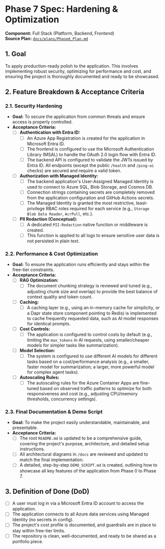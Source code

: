 # Phase 7 Spec: Hardening & Optimization

**Component:** Full Stack (Platform, Backend, Frontend)  
**Source Plan:** [`docs/plans/Phased_Plan.md`](/docs/plans/Phased_Plan.md)

## 1. Goal

To apply production-ready polish to the application. This involves implementing robust security, optimizing for performance and cost, and ensuring the project is thoroughly documented and ready to be showcased.

## 2. Feature Breakdown & Acceptance Criteria

### 2.1. Security Hardening

-   **Goal:** To secure the application from common threats and ensure access is properly controlled.
-   **Acceptance Criteria:**
    -   [ ] **Authentication with Entra ID:**
        -   [ ] An Azure App Registration is created for the application in Microsoft Entra ID.
        -   [ ] The frontend is configured to use the Microsoft Authentication Library (MSAL) to handle the OAuth 2.0 login flow with Entra ID.
        -   [ ] The backend API is configured to validate the JWTs issued by Entra ID. All endpoints (except the public `/health` and `/ping-ai` checks) are secured and require a valid token.
    -   [ ] **Authorization with Managed Identity:**
        -   [ ] The backend application's User-Assigned Managed Identity is used to connect to Azure SQL, Blob Storage, and Cosmos DB.
        -   [ ] Connection strings containing secrets are completely removed from the application configuration and GitHub Actions secrets.
        -   [ ] The Managed Identity is granted the most restrictive, least-privilege RBAC roles required for each service (e.g., `Storage Blob Data Reader`, `AcrPull`, etc.).
    -   [ ] **PII Redaction (Conceptual):**
        -   [ ] A dedicated `PII-Redaction` native function or middleware is created.
        -   [ ] This function is applied to all logs to ensure sensitive user data is not persisted in plain text.

### 2.2. Performance & Cost Optimization

-   **Goal:** To ensure the application runs efficiently and stays within the free-tier constraints.
-   **Acceptance Criteria:**
    -   [ ] **RAG Optimization:**
        -   [ ] The document chunking strategy is reviewed and tuned (e.g., adjusting chunk size and overlap) to provide the best balance of context quality and token count.
    -   [ ] **Caching:**
        -   [ ] A caching layer (e.g., using an in-memory cache for simplicity, or a Dapr state store component pointing to Redis) is implemented to cache frequently requested data, such as AI model responses for identical prompts.
    -   [ ] **Cost Controls:**
        -   [ ] The application is configured to control costs by default (e.g., limiting the `max_tokens` in AI requests, using smaller/cheaper models for simpler tasks like summarization).
    -   [ ] **Model Selection:**
        -   [ ] The system is configured to use different AI models for different tasks based on a cost/performance analysis (e.g., a smaller, faster model for summarization; a larger, more powerful model for complex agent tasks).
    -   [ ] **Autoscaling Rules:**
        -   [ ] The autoscaling rules for the Azure Container Apps are fine-tuned based on observed traffic patterns to optimize for both responsiveness and cost (e.g., adjusting CPU/memory thresholds, concurrency settings).

### 2.3. Final Documentation & Demo Script

-   **Goal:** To make the project easily understandable, maintainable, and presentable.
-   **Acceptance Criteria:**
    -   [ ] The root `README.md` is updated to be a comprehensive guide, covering the project's purpose, architecture, and detailed setup instructions.
    -   [ ] All architectural diagrams in `/docs` are reviewed and updated to match the final implementation.
    -   [ ] A detailed, step-by-step `DEMO_SCRIPT.md` is created, outlining how to showcase all key features of the application from Phase 0 to Phase 7.

## 3. Definition of Done (DoD)

-   [ ] A user must log in via a Microsoft Entra ID account to access the application.
-   [ ] The application connects to all Azure data services using Managed Identity (no secrets in config).
-   [ ] The project's cost profile is documented, and guardrails are in place to stay within free-tier limits.
-   [ ] The repository is clean, well-documented, and ready to be shared as a portfolio piece.